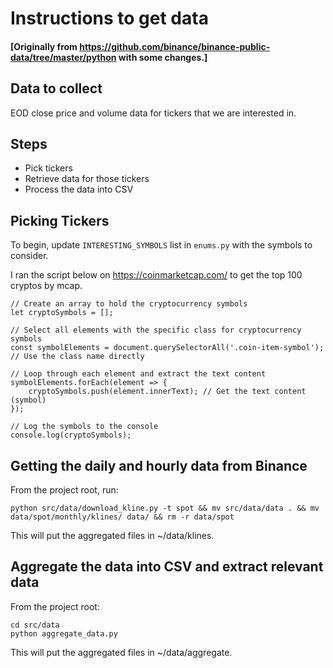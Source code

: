 # Instructions to get data

#### [Originally from https://github.com/binance/binance-public-data/tree/master/python with some changes.]

## Data to collect

EOD close price and volume data for tickers that we are interested in.

## Steps

- Pick tickers
- Retrieve data for those tickers
- Process the data into CSV

## Picking Tickers

To begin, update `INTERESTING_SYMBOLS` list in `enums.py` with the symbols to consider.

I ran the script below on https://coinmarketcap.com/ to get the top 100 cryptos by mcap.

```
// Create an array to hold the cryptocurrency symbols
let cryptoSymbols = [];

// Select all elements with the specific class for cryptocurrency symbols
const symbolElements = document.querySelectorAll('.coin-item-symbol'); // Use the class name directly

// Loop through each element and extract the text content
symbolElements.forEach(element => {
    cryptoSymbols.push(element.innerText); // Get the text content (symbol)
});

// Log the symbols to the console
console.log(cryptoSymbols);
```

## Getting the daily and hourly data from Binance

From the project root, run:

```
python src/data/download_kline.py -t spot && mv src/data/data . && mv data/spot/monthly/klines/ data/ && rm -r data/spot
```

This will put the aggregated files in ~/data/klines.

## Aggregate the data into CSV and extract relevant data

From the project root:

```
cd src/data
python aggregate_data.py
```

This will put the aggregated files in ~/data/aggregate.
